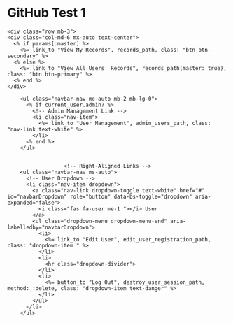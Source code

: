 # GitHub Test 1

  <!-- Toggle Between Views -->
    <div class="row mb-3">
    <div class="col-md-6 mx-auto text-center">
      <% if params[:master] %>
        <%= link_to "View My Records", records_path, class: "btn btn-secondary" %>
      <% else %>
        <%= link_to "View All Users' Records", records_path(master: true), class: "btn btn-primary" %>
      <% end %>
    </div>
  </div>


 <!-- Left-Aligned Links -->
        <ul class="navbar-nav me-auto mb-2 mb-lg-0">
          <% if current_user.admin? %>
            <!-- Admin Management Link -->
            <li class="nav-item">
              <%= link_to "User Management", admin_users_path, class: "nav-link text-white" %>
            </li>
          <% end %>
        </ul>


                      <!-- Right-Aligned Links -->
        <ul class="navbar-nav ms-auto">
          <!-- User Dropdown -->
          <li class="nav-item dropdown">
            <a class="nav-link dropdown-toggle text-white" href="#" id="navbarDropdown" role="button" data-bs-toggle="dropdown" aria-expanded="false">
              <i class="fas fa-user me-1 "></i> User
            </a>
            <ul class="dropdown-menu dropdown-menu-end" aria-labelledby="navbarDropdown">
              <li>
                <%= link_to "Edit User", edit_user_registration_path, class: "dropdown-item " %>
              </li>
              <li>
                <hr class="dropdown-divider">
              </li>
              <li>
                <%= button_to "Log Out", destroy_user_session_path, method: :delete, class: "dropdown-item text-danger" %>
              </li>
            </ul>
          </li>
        </ul>
